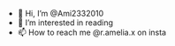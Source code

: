 - 👋 Hi, I’m @Ami2332010
- 👀 I’m interested in reading 
- 📫 How to reach me @r.amelia.x on insta 

<!---
Ami2332010/Ami2332010 is a ✨ special ✨ repository because its `README.md` (this file) appears on your GitHub profile.
You can click the Preview link to take a look at your changes.
--->
